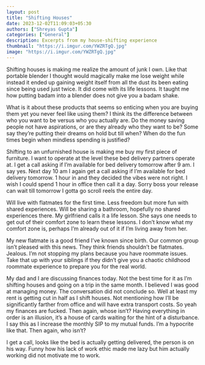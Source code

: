 ```yaml
---
layout: post
title: "Shifting Houses"
date: 2023-12-02T11:09:03+05:30
authors: ["Shreyas Gupta"]
categories: ["General"]
description: Excerpts from my house-shifting experience
thumbnail: "https://i.imgur.com/YWZRTgQ.jpg"
image: "https://i.imgur.com/YWZRTgQ.jpg"
---
```


Shifting houses is making me realize the amount of junk I own. Like that portable blender I thought would magically make me lose weight while instead it ended up gaining weight itself from all the dust its been eating since being used just twice. It did come with its life lessons. It taught me how putting badam into a blender does not give you a badam shake.

What is it about these products that seems so enticing when you are buying them yet you never feel like using them? I think its the difference between who you want to be versus who you actually are. Do the money saving people not have aspirations, or are they already who they want to be? Some say they’re putting their dreams on hold but till when? When do the fun times begin when mindless spending is justified?

Shifting to an unfurnished house is making me buy my first piece of furniture. I want to operate at the level these bed delivery partners operate at. I get a call asking if I’m available for bed delivery tomorrow after 9 am. I say yes. Next day 10 am I again get a call asking if I’m available for bed delivery tomorrow. 1 hour in and they decided the vibes were not right. I wish I could spend 1 hour in office then call it a day. Sorry boss your release can wait till tomorrow I gotta go scroll reels the entire day.

Will live with flatmates for the first time. Less freedom but more fun with shared experiences. Will be sharing a bathroom, hopefully no shared experiences there. My girlfriend calls it a life lesson. She says one needs to get out of their comfort zone to learn these lessons. I don’t know what my comfort zone is, perhaps I’m already out of it if I’m living away from her.

My new flatmate is a good friend I’ve known since birth. Our common group isn’t pleased with this news. They think friends shouldn’t be flatmates. Jealous. I’m not stopping my plans because you have roommate issues. Take that up with your siblings if they didn’t give you a chaotic childhood roommate experience to prepare you for the real world.

My dad and I are discussing finances today. Not the best time for it as I’m shifting houses and going on a trip in the same month. I believed I was good at managing money. The conversation did not conclude so. Well at least my rent is getting cut in half as I shift houses. Not mentioning how I’ll be significantly farther from office and will have extra transport costs. So yeah my finances are fucked. Then again, whose isn’t? Having everything in order is an illusion, it’s a house of cards waiting for the hint of a disturbance. I say this as I increase the monthly SIP to my mutual funds. I’m a hypocrite like that. Then again, who isn’t?

I get a call, looks like the bed is actually getting delivered, the person is on his way. Funny how his lack of work ethic made me lazy but him actually working did not motivate me to work.


